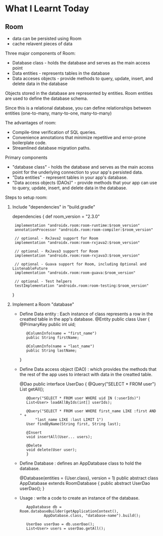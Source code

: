 # What I Learnt Today

## Room

- data can be persisted using Room
- cache relavent pieces of data

Three major components of Room:

- Database class - holds the database and serves as the main access point
- Data entities - represents tables in the database
- Data acceses objects - provide methods to query, update, insert, and delete data in the database

Objects stored in the database are represented by entities. Room entities are used to define the database schema.

Since this is a relational database, you can define relationships between entities (one-to-many, many-to-one, many-to-many)

The advantages of room:
- Compile-time verification of SQL queries.
- Convenience annotations that minimize repetitive and error-prone boilerplate code.
- Streamlined database migration paths.

Primary components
- "database class" - holds the database and serves as the main access point for the underlying connection to your app's persisted data.
- "Data entities"  - represent tables in your app's database.
- "Data access objects (DAOs)" - provide methods that your app can use to query, update, insert, and delete data in the database.

Steps to setup room:
1. Include "dependencies" in "build.gradle"

    dependencies {
        def room_version = "2.3.0"

        implementation "androidx.room:room-runtime:$room_version"
        annotationProcessor "androidx.room:room-compiler:$room_version"

        // optional - RxJava2 support for Room
        implementation "androidx.room:room-rxjava2:$room_version"

        // optional - RxJava3 support for Room
        implementation "androidx.room:room-rxjava3:$room_version"

        // optional - Guava support for Room, including Optional and ListenableFuture
        implementation "androidx.room:room-guava:$room_version"

        // optional - Test helpers
        testImplementation "androidx.room:room-testing:$room_version"
    }

2. Implement a Room "database" 

   - Define Data entity : Each instance of class represents a row in the creatted table in the app's database.
        @Entity
        public class User {
            @PrimaryKey
            public int uid;

            @ColumnInfo(name = "first_name")
            public String firstName;

            @ColumnInfo(name = "last_name")
            public String lastName;
        }

   - Define Data access object (DAO) : which provides the methods that the rest of the app uses to interact with data in the creatted table.

        @Dao
        public interface UserDao {
            @Query("SELECT * FROM user")
            List<User> getAll();

            @Query("SELECT * FROM user WHERE uid IN (:userIds)")
            List<User> loadAllByIds(int[] userIds);

            @Query("SELECT * FROM user WHERE first_name LIKE :first AND " +
                "last_name LIKE :last LIMIT 1")
            User findByName(String first, String last);

            @Insert
            void insertAll(User... users);

            @Delete
            void delete(User user);
            }

   - Define Database : defines an AppDatabase class to hold the database.

        @Database(entities = {User.class}, version = 1)
        public abstract class AppDatabase extends RoomDatabase {
            public abstract UserDao userDao();
        }

   - Usage : write a code to create an instance of the database.

            AppDatabase db = Room.databaseBuilder(getApplicationContext(),
                    AppDatabase.class, "database-name").build();
                    
            UserDao userDao = db.userDao();
            List<User> users = userDao.getAll();